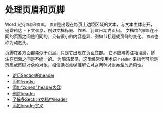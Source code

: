# 处理页眉和页脚

Word 支持`页眉`和`页脚`。 `页眉`是出现在每页上边距区域的文本，与文本主体分开，通常传达上下文信息，例如文档标题、作者、创建日期或页码。 文档中的`页眉`在不同的页面之间是相同的，只有很小的内容差异，例如节标题或页码的变化。 `页眉`也称为动态头。

页脚在各方面都类似于页眉，只是它出现在页面底部。 它不应与脚注相混淆，脚注在页面之间是不统一的。 为简洁起见，这里经常使用术语 `header` 来指代可能是页眉或页脚对象的对象，相信读者能够理解它对这两种对象类型的适用性。

- [访问Section的header](../guide/access_section_header.md)
- [添加header](../guide/add_header.md)
- [添加“zoned” header内容](../guide/add_zoned_header_content.md)
- [删除header](../guide/removing_header.md)
- [了解多Section文档中header](../guide/understanding_multi_section_header.md)
- [添加header定义](../guide/add_header_definition.md)
